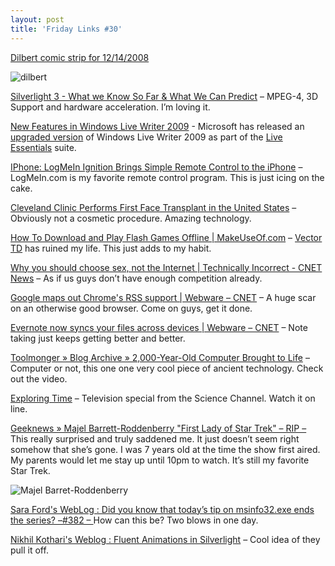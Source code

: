 ```yaml
---
layout: post  
title: 'Friday Links #30'
---
```

[Dilbert comic strip for 12/14/2008](http://dilbert.com/strips/comic/2008-12-14/)

![dilbert](http://dilbert.com/dyn/str_strip/000000000/00000000/0000000/000000/30000/4000/800/34813/34813.strip.sunday.gif)

[Silverlight 3 - What we Know So Far & What We Can Predict](http://silverlighthack.com/post/2008/12/11/Silverlight-3-What-we-Know-So-Far-What-We-Can-Predict-(Part-1-of-2).aspx) – MPEG-4, 3D Support and hardware acceleration. I’m loving it.

[New Features in Windows Live Writer 2009](http://www.labnol.org/internet/blogging/windows-live-writer-2009-features/6061/) - Microsoft has released an [upgraded version](http://download.live.com/writer) of Windows Live Writer 2009 as part of the [Live Essentials](http://download.live.com/) suite.

[IPhone: LogMeIn Ignition Brings Simple Remote Control to the iPhone](http://lifehacker.com/5111315/logmein-ignition-brings-simple-remote-control-to-the-iphone) – LogMeIn.com is my favorite remote control program. This is just icing on the cake.

[Cleveland Clinic Performs First Face Transplant in the United States](http://www.washingtonpost.com/wp-dyn/cdn/article/2008/12/16/AR2008121600838.html?hpid=topnews) – Obviously not a cosmetic procedure. Amazing technology.

[How To Download and Play Flash Games Offline | MakeUseOf.com](http://www.makeuseof.com/tag/download-play-flash-games-offline/) – [Vector TD](http://www.candystand.com/play.do?id=18047) has ruined my life. This just adds to my habit. 

[Why you should choose sex, not the Internet | Technically Incorrect - CNET News](http://news.cnet.com/8301-17852_3-10124871-71.html?part=rss&subj=news&tag=2547-1_3-0-5) – As if us guys don’t have enough competition already.

[Google maps out Chrome's RSS support | Webware – CNET](http://news.cnet.com/8301-17939_109-10125679-2.html?part=rss&subj=news&tag=2547-1_3-0-5) – A huge scar on an otherwise good browser. Come on guys, get it done.

[Evernote now syncs your files across devices | Webware – CNET](http://news.cnet.com/8301-17939_109-10125637-2.html?part=rss&subj=news&tag=2547-1_3-0-5) – Note taking just keeps getting better and better.

[Toolmonger » Blog Archive » 2,000-Year-Old Computer Brought to Life](http://toolmonger.com/2008/12/18/2000-year-old-computer-brought-to-life/) – Computer or not, this one one very cool piece of ancient technology. Check out the video.

[Exploring Time](http://exploringtime.org/?page=segments) – Television special from the Science Channel. Watch it on line.

[Geeknews » Majel Barrett-Roddenberry "First Lady of Star Trek" – RIP – ](http://www.geeknews.net/2008/12/19/majel-barrett-roddenberry-first-lady-of-star-trek-rip)This really surprised and truly saddened me. It just doesn’t seem right somehow that she’s gone. I was 7 years old at the time the show first aired. My parents would let me stay up until 10pm to watch. It’s still my favorite Star Trek.

![Majel Barret-Roddenberry](http://www.geeknews.net/images/2008/12/majel-barret-roddenberry.jpg)

[Sara Ford's WebLog : Did you know that today’s tip on msinfo32.exe ends the series? –#382 – ](http://blogs.msdn.com/saraford/archive/2008/12/19/did-you-know-that-today-s-tip-on-msinfo32-exe-ends-the-series-382.aspx)How can this be? Two blows in one day.

[Nikhil Kothari's Weblog : Fluent Animations in Silverlight](http://www.nikhilk.net/Entry.aspx?id=216) – Cool idea of they pull it off.

